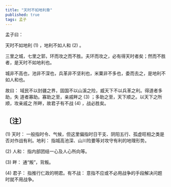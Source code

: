 ```yaml
---
title: "天时不如地利章"
published: true
tags: 孟子
---
```


孟子曰：

天时不如地利 (1) ，地利不如人和 (2) 。

三里之城，七里之郭，环而攻之而不胜。夫环而攻之，必有得天时者矣；然而不胜者，是天时不如地利也。

城非不高也，池非不深也，兵革非不坚利也，米粟非不多也，委而去之，是地利不如人和也。

故曰： 域民不以封疆之界，固国不以山溪之险，威天下不以兵革之利。得道者多助，失
道者寡助。寡助之至，亲戚畔之 (3) ；多助之至，天下顺之。以天下之所顺，攻亲戚之
所畔，故君子有不战 (4) ，战必胜矣。

## 〔注〕　

(1) 天时： 一般指时令、气候，但这里偏指时日干支、阴阳五行、孤虚旺相之类是否对作战有利。地利： 指城高池深、山川险要等对攻守有利的地理形势。

(2) 人和： 指内部团结一心及人心所向等。

(3) 畔： 通“叛”，背叛。

(4) 君子： 指推行仁政的明君。有不战： 意指不应或不必用战争的手段解决问题时就不用战争。
